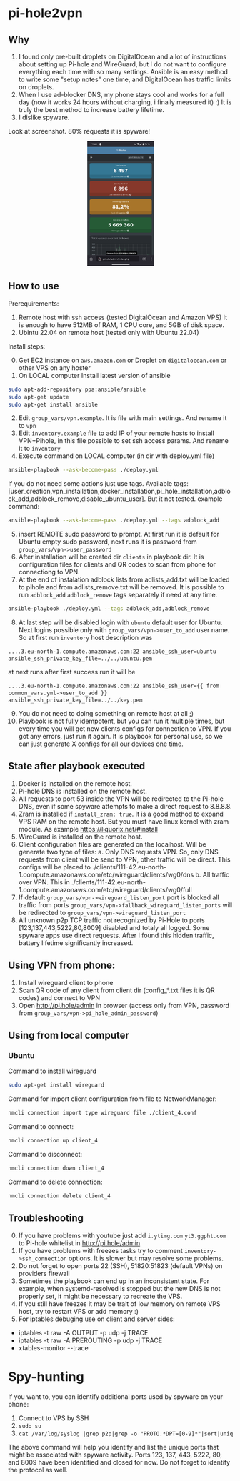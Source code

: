# pi-hole2vpn

## Why

1. I found only pre-built droplets on DigitalOcean and a lot of instructions about setting up Pi-hole and WireGuard, but I do not want to configure
    everything each time with so many settings. Ansible is an easy method to write some "setup notes" one time, and DigitalOcean has traffic limits
    on droplets.
2. When I use ad-blocker DNS, my phone stays cool and works for a full day (now it works 24 hours without charging, i finally measured it) :) It is truly the best method to increase battery lifetime.
3. I dislike spyware.

Look at screenshot. 80% requests it is spyware!
<p align="center">
  <img src="https://github.com/3DRaven/pi-hole2vpn/blob/master/images/Pi-hole-on-phone.png" width="150" height="280">
</p>

## How to use

Prerequirements:

1. Remote host with ssh access (tested DigitalOcean and Amazon VPS)
It is enough to have 512MB of RAM, 1 CPU core, and 5GB of disk space.
2. Ubintu 22.04 on remote host (tested only with Ubuntu 22.04)

Install steps:

0. Get EC2 instance on `aws.amazon.com` or Droplet on `digitalocean.com` or other VPS on any hoster
1. On LOCAL computer 
Install latest version of ansible
```bash
sudo apt-add-repository ppa:ansible/ansible
sudo apt-get update
sudo apt-get install ansible
```
2. Edit `group_vars/vpn.example`. It is file with main settings. And rename it to `vpn`
3. Edit `inventory.example` file to add IP of your remote hosts to install VPN+Pihole, in this file possible to set ssh access params.
And rename it to `inventory`
4. Execute command on LOCAL computer (in dir with deploy.yml file) 
```bash
ansible-playbook --ask-become-pass ./deploy.yml
```
If you do not need some actions just use tags. Available tags: [user_creation,vpn_installation,docker_installation,pi_hole_installation,adblock_add,adblock_remove,disable_ubuntu_user]. But it not tested.
example command:
```bash
ansible-playbook --ask-become-pass ./deploy.yml --tags adblock_add 
```    
5. insert REMOTE sudo password to prompt. At first run it is default for Ubuntu empty sudo password, next runs it is password from `group_vars/vpn->user_password`
6. After installation will be created dir `clients` in playbook dir. It is configuration files for clients and QR codes to scan from phone for connectiong to VPN.
7. At the end of instalation adblock lists from adlists_add.txt will be loaded to pihole and from adlists_remove.txt will be removed.
It is possible to run `adblock_add` `adblock_remove` tags separately if need at any time.
```bash
ansible-playbook ./deploy.yml --tags adblock_add,adblock_remove
```
8. At last step will be disabled login with `ubuntu` default user for Ubuntu. Next logins possible only with `group_vars/vpn->user_to_add` user name. So at first run `inventory` host description was
```
....3.eu-north-1.compute.amazonaws.com:22 ansible_ssh_user=ubuntu ansible_ssh_private_key_file=../../ubuntu.pem
``` 
at next runs after first success run it will be
```
....3.eu-north-1.compute.amazonaws.com:22 ansible_ssh_user={{ from  common_vars.yml->user_to_add }} ansible_ssh_private_key_file=../../key.pem
```
9. You do not need to doing something on remote host at all ;)
10. Playbook is not fully idempotent, but you can run it multiple times, but every time you will get new clients configs for connection to VPN. If you got any errors, just run it again. It is playbook for personal use, so we can just generate X configs for all our devices one time.

## State after playbook executed

1. Docker is installed on the remote host.
2. Pi-hole DNS is installed on the remote host.
3. All requests to port 53 inside the VPN will be redirected to the Pi-hole DNS, even if some spyware attempts to make a direct request to 8.8.8.8.
4. Zram is installed if `install_zram: true`. It is a good method to expand VPS RAM on the remote host. But you must have 
linux kernel with zram module. As example https://liquorix.net/#install
5. WireGuard is installed on the remote host.
6. Client configuration files are generated on the localhost. Will be generate two type of files: 
  a. Only DNS requests VPN. So, only DNS requests from client will be send to VPN, other traffic will be direct.
    This configs will be placed to ./clients/111-42.eu-north-1.compute.amazonaws.com/etc/wireguard/clients/wg0/dns
  b. All traffic over VPN. This in ./clients/111-42.eu-north-1.compute.amazonaws.com/etc/wireguard/clients/wg0/full
7. If default `group_vars/vpn->wireguard_listen_port` port is blocked all traffic from ports `group_vars/vpn->fallback_wireguard_listen_ports` will be redirected to `group_vars/vpn->wireguard_listen_port`
8. All unknown p2p TCP traffic not recognized by Pi-Hole to ports [123,137,443,5222,80,8009] disabled and totaly all logged. 
Some spyware apps use direct requests. After I found this hidden traffic, battery lifetime significantly increased.
## Using VPN from phone:

1. Install wireguard client to phone
2. Scan QR code of any client from client dir (config_*.txt files it is QR codes) and connect to VPN
3. Open http://pi.hole/admin in browser (access only from VPN, password from `group_vars/vpn->pi_hole_admin_password`)

## Using from local computer

### Ubuntu

Command to install wireguard
```bash
sudo apt-get install wireguard
```
Command for import client configuration from file to NetworkManager: 
```bash
nmcli connection import type wireguard file ./client_4.conf
```
Command to connect: 
```bash
nmcli connection up client_4
```
Command to disconnect: 
```bash
nmcli connection down client_4
```
Command to delete connection:
```bash
nmcli connection delete client_4
```
## Troubleshooting

0. If you have problems with youtube just add `i.ytimg.com` `yt3.ggpht.com` to Pi-hole whitelist in http://pi.hole/admin
1. If you have problems with freezes tasks try to comment `inventory->ssh_connection` options. It is slower but may resolve some problems.
2. Do not forget to open ports 22 (SSH), 51820:51823 (default VPNs) on providers firewall
3. Sometimes the playbook can end up in an inconsistent state. For example, when systemd-resolved is stopped but the new DNS is not properly set, it might be necessary to recreate the VPS.
4. If you still have freezes it may be trait of low memory on remote VPS host, try to restart VPS or add memory :)
5. For iptables debuging use on client and server sides:
  * iptables -t raw -A OUTPUT -p udp -j TRACE
  * iptables -t raw -A PREROUTING -p udp -j TRACE
  * xtables-monitor --trace

# Spy-hunting

If you want to, you can identify additional ports used by spyware on your phone:

1. Connect to VPS by SSH
2. `sudo su`
3. `cat /var/log/syslog |grep p2p|grep -o "PROTO.*DPT=[0-9]*"|sort|uniq`

The above command will help you identify and list the unique ports that might be associated with spyware activity.
Ports 123, 137, 443, 5222, 80, and 8009 have been identified and closed for now.
Do not forget to identify the protocol as well.
